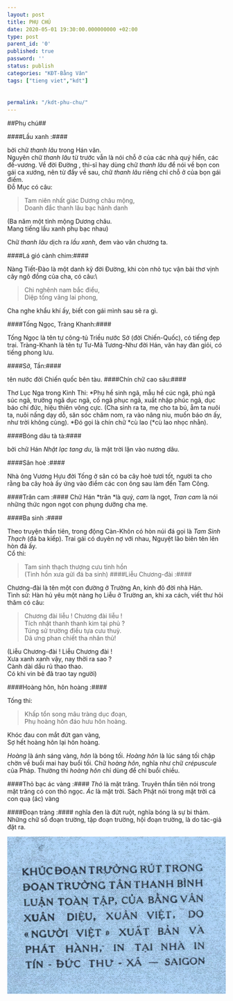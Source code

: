 ```yaml
---
layout: post
title: PHỤ CHÚ
date: 2020-05-01 19:30:00.000000000 +02:00
type: post
parent_id: '0'
published: true
password: ''
status: publish
categories: "KĐT-Bằng Vân"
tags: ["tieng viet","kdt"]

  
permalink: "/kdt-phu-chu/"
---
```


##Phụ chú##

####Lầu xanh :####

bởi chữ *thanh lâu* trong Hán văn.\
Nguyên chữ *thanh lâu* từ trước vẫn là nói chỗ ở của các nhà quý hiển, các đế-vương. Về đời Đường , thi-sĩ hay dùng chữ *thanh lâu* để nói về bọn con gái ca xướng, nên từ đấy về sau, chữ *thanh lâu* riêng chỉ chỗ ở của bọn gái điếm.\
Đỗ Mục có câu:
>Tam niên nhất giác Dương châu mộng,\
Doanh đắc thanh lâu bạc hãnh danh

(Ba năm một tỉnh mộng Dương châu.\
Mang tiếng lầu xanh phụ bạc nhau)

Chữ *thanh lâu* dịch ra *lầu xanh*, đem vào văn chương ta.


####Lá gió cành chim:####

Nàng Tiết-Đào là một danh kỹ đời Đường, khi còn nhỏ tục vận bài thơ vịnh cây ngô đồng của cha, có câu:\
 >Chi nghênh nam bắc điểu,\
  Diệp tống vãng lai phong,
  
  Cha nghe khẩu khí ấy, biết con gái mình sau sẽ ra gì.

####Tống Ngọc, Tràng Khanh:####

Tống Ngọc là tên tự công-tủ Triều nước Sở (đời Chiến-Quốc), có tiếng đẹp trai. Tràng-Khanh là tên tự Tư-Mã Tương-Như đời Hán, văn hay đàn giỏi, có tiếng phong lưu.

####Sở, Tần:####

tên nước đời Chiến quốc bên tàu.
####Chín chữ cao sâu:####

Thơ Lục Nga trong Kinh Thi: *Phụ hề sinh ngã, mẫu hề cúc ngã, phú ngã súc ngã, trưởng ngã dục ngã, cố ngã phục ngã, xuất nhập phúc ngã, dục báo chí đức, hiệu thiên võng cực. (Cha sinh ra ta, mẹ cho ta bú, ẵm ta nuôi ta, nuôi nấng dạy dỗ, săn sóc chăm nom, ra vào nâng niu, muốn báo ơn ấy, như trời không cùng). *Đó gọi là chín chữ *cù lao (*cù lao nhọc nhằn).

####Bóng dâu tà tà:####

bởi chữ Hán *Nhật lạc tang du*, là mặt trời lặn vào nương dâu.

####Sân hoè :####

Nhà ông Vương Hựu đời Tống ở sân có ba cây hoè tươi tốt, người ta cho rằng ba cây hoà ấy ứng vào điềm các con ông sau làm đến Tam Công.

####Trân cam :####
Chữ Hán *trân *là quý, *cam* là ngọt, *Tran cam* là nói những thức ngon ngọt con phụng dưỡng cha mẹ.

####Ba sinh :####

Theo truyện thần tiên, trong động Càn-Khôn có hòn núi đá gọi là *Tam Sinh Thạch* (đá ba kiếp). Trai gái có duyên nợ với nhau, Nguyệt lão biên tên lên hòn đá ấy.\
Cổ thi:
 >Tam sinh thạch thượng cưu tinh hồn\
  (Tinh hồn xưa gửi đá ba sinh)
####Liễu Chương-đài :####

Chương-đài là tên một con đường ở Trường An, kinh đô đời nhà Hán.\
Tình sử: Hàn hủ yêu một nàng họ Liễu ở Trường an, khi xa cách, viết thư hỏi thăm có câu:

 >Chương đài liễu ! Chương đài liễu !\
 Tích nhật thanh thanh kim tại phủ ?\
 Túng sử trường điều tựa cưu thuỳ.\
 Dã ưng phan chiết tha nhân thủ!

 (Liễu Chương-đài ! Liễu Chương đài !\
 Xưa xanh xanh vậy, nay thời ra sao ?\
 Cành dài dầu rủ thao thao.\
 Có khi vin bẻ đã trao tay người)

####Hoàng hôn, hôn hoàng :####

Tống thi:

>Khấp tổn song mâu tràng dục đoạn,\
Phụ hoàng hôn đáo hưu hôn hoàng.

Khóc đau con mắt đứt gan vàng,\
Sợ hết hoàng hôn lại hôn hoàng.

*Hoàng* là ánh sáng vàng, *hôn* là bóng tối. *Hoàng hôn* là lúc sáng tối chập chờn về buổi mai hay buổi tối. Chữ h*oàng hôn*, nghĩa như chữ *crépuscule* của Pháp. Thường thì *hoàng hôn* chỉ dùng để chỉ buổi chiều.

####Thỏ bạc ác vàng :####
*Thỏ* là mặt trăng. Truyên thần tiên nói trong mặt trăng có con thỏ ngọc. *Ác* là mặt trời. Sách Phật nói trong mặt trời cá con quạ (ác) vàng

####Đoạn tràng :####
nghĩa đen là đứt ruột, nghĩa bóng là sự bi thảm. Những chữ sổ đoạn trường, tập đoạn trường, hội đoạn trường, là do tác-giả đặt ra.

![fin](../assets/kdt-fin.png)


